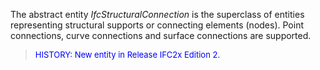 ﻿The abstract entity _IfcStructuralConnection_ is the superclass of entities representing structural supports or connecting elements (nodes). Point connections, curve connections and surface connections are supported.

> <font color="#0000FF" size="-1">HISTORY: New entity in Release IFC2x
		  Edition 2. </font>
>
